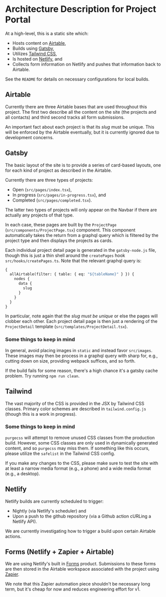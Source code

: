 # Architecture Description for Project Portal

At a high-level, this is a static site which:

- Hosts content on [Airtable](https://airtable.com),
- Builds using [Gatsby](https://www.gatsbyjs.com),
- Utilizes [Tailwind CSS](https://tailwindcss.com),
- Is hosted on [Netlify](https://www.netlify.com), and
- Collects form information on Netlify and pushes that information back to Airtable.

See the `README` for details on necessary configurations for local builds.

## Airtable

Currently there are three Airtable bases that are used throughout this project. The first
two describe all the content on the site (the projects and all contacts) and third second
tracks all form submissions.

An important fact about each project is that its _slug_ must be unique. This will be
enforced by the Airtable eventually, but it is currently ignored due to development
concerns.

## Gatsby

The basic layout of the site is to provide a series of card-based layouts, one for
each kind of project as described in the Airtable.

Currently there are three types of projects:

- Open (`src/pages/index.tsx`),
- In progress (`src/pages/in-progress.tsx`), and
- Completed (`src/pages/completed.tsx`).

The latter two types of projects will only appear on the Navbar if there are actually
any projects of that type.

In each case, these pages are built by the `ProjectPage` (`src/components/ProjectPage.tsx`)
component. This component automatically takes the return from a graphql query which is
filtered by the project type and then displays the projects as cards.

Each individual project detail page is generated in the `gatsby-node.js` file, though
this is just a thin shell around the `createPages` hook `src/hooks/createPages.ts`.
Note that the relevant graphql query is:

```graphql
{
  allAirtable(filter: { table: { eq: "${tableName}" } }) {
    nodes {
      data {
        slug
      }
    }
  }
}
```

In particular, note again that the _slug must be unique_ or else the pages will clobber
each other. Each project detail page is then just a rendering of the `ProjectDetail`
template (`src/templates/ProjectDetail.tsx`).

### Some things to keep in mind

In general, avoid placing images in `static` and instead favor `src/images`. These
images may then be process in a graphql query with sharp for, e.g., cutting down on
size, providing webpack suffices, and so forth.

If the build fails for some reason, there's a high chance it's a gatsby cache problem.
Try running `npm run clean`.

## Tailwind

The vast majority of the CSS is provided in the JSX by Tailwind CSS classes. Primary
color schemes are described in `tailwind.config.js` (though this is a work in progress).

### Some things to keep in mind

`purgecss` will attempt to remove unused CSS classes from the production build. However,
some CSS classes are only used in dynamically generated content, and so `purgecss` may
miss them. If something like this occurs, please utilize the `safelist` in the Tailwind
CSS config.

If you make any changes to the CSS, please make sure to test the site with at least
a narrow media format (e.g., a phone) and a wide media format (e.g., a desktop).

## Netlify

Netlify builds are currently scheduled to trigger:

- Nightly (via Netlify's scheduler) and
- Upon a push to the github repository (via a Github action cURLing a Netlify API).

We are currently investigating how to trigger a build upon certain Airtable actions.

## Forms (Netlify + Zapier + Airtable)

We are using Netlify's built in [Forms](https://docs.netlify.com/forms/setup/?_ga=2.154814840.1787923700.1636648625-1173918369.1635907455)
product. Submissions to these forms are then stored in the Airtable workspace associated
with the project using [Zapier](https://zapier.com/apps/airtable/integrations/netlify).

We note that this Zapier automation piece shouldn't be necessary long term, but it's
cheap for now and reduces engineering effort for v1.
